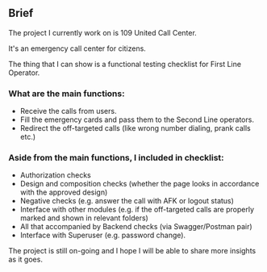 ## Brief

The project I currently work on is 109 United Call Center.

It's an emergency call center for citizens.

The thing that I can show is a functional testing checklist for First Line Operator.

### What are the main functions:
- Receive the calls from users.
- Fill the emergency cards and pass them to the Second Line operators.
- Redirect the off-targeted calls (like wrong number dialing, prank calls etc.)

### Aside from the main functions, I included in checklist:
- Authorization checks
- Design and composition checks (whether the page looks in accordance with the approved design)
- Negative checks (e.g. answer the call with AFK or logout status)
- Interface with other modules (e.g. if the off-targeted calls are properly marked and shown in relevant folders)
- All that accompanied by Backend checks (via Swagger/Postman pair)
- Interface with Superuser (e.g. password change).

The project is still on-going and I hope I will be able to share more insights as it goes.
